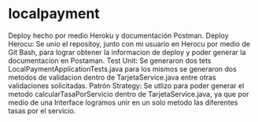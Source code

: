 # localpayment
Deploy hecho por medio Heroku y documentación Postman.
Deploy Herocu: Se unio el repositoy, junto con mi usuario en Herocu por medio de Git Bash, para lograr obtener la informacion de deploy y poder generar la documentacion en Postaman.
Test Unit: Se generaron dos tets LocalPaymentApplicationTests.java para los mismos se generaron dos metodos de validacion dentro de TarjetaService.java entre otras validaciones solicitadas.
Patrón Strategy: Se utlizo para poder generar el metodo calcularTasaPorServicio dentro de TarjetaService.java, ya que por medio de una Interface logramos unir en un  solo metodo las diferentes tasas por el servicio.
